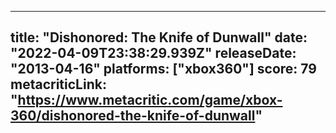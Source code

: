 
---
title: "Dishonored: The Knife of Dunwall"
date: "2022-04-09T23:38:29.939Z"
releaseDate: "2013-04-16"
platforms: ["xbox360"]
score: 79
metacriticLink: "https://www.metacritic.com/game/xbox-360/dishonored-the-knife-of-dunwall"
---
